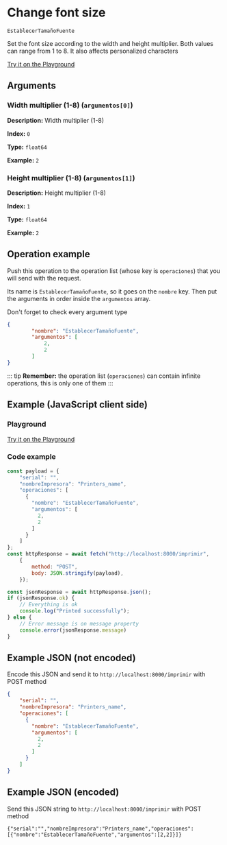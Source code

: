 # Change font size

`EstablecerTamañoFuente`

Set the font size according to the width and height multiplier. Both values ​​can range from 1 to 8. It also affects personalized characters







[Try it on the Playground](../playground.md?operacion=EstablecerTamañoFuente)

## Arguments
### Width multiplier (1-8) (`argumentos[0]`)



**Description:** Width multiplier (1-8)

**Index:** `0`

**Type:** `float64`

**Example:** `2`

### Height multiplier (1-8) (`argumentos[1]`)



**Description:** Height multiplier (1-8)

**Index:** `1`

**Type:** `float64`

**Example:** `2`

## Operation example


Push this operation to the operation list (whose key is `operaciones`) that you will send with the request.

Its name is `EstablecerTamañoFuente`, so it goes on the `nombre` key. Then put the arguments in order
inside the `argumentos` array.

Don't forget to check every argument type



```json
{
        "nombre": "EstablecerTamañoFuente",
        "argumentos": [
            2,
            2
        ]
}
```

::: tip
**Remember:** the operation list (`operaciones`) can contain infinite operations, this is only one of them
:::

## Example (JavaScript client side)

### Playground
[Try it on the Playground](../playground.md?operacion=EstablecerTamañoFuente)

<Playground urlBase=".." nombreOperacion="EstablecerTamañoFuente" :ocultarOperacionesDisponibles="true"/>

### Code example
```js
const payload = {
    "serial": "",
    "nombreImpresora": "Printers_name",
    "operaciones": [
      {
        "nombre": "EstablecerTamañoFuente",
        "argumentos": [
          2,
          2
        ]
      }
    ]
};
const httpResponse = await fetch("http://localhost:8000/imprimir",
    {
        method: "POST",
        body: JSON.stringify(payload),
    });

const jsonResponse = await httpResponse.json();
if (jsonResponse.ok) {
    // Everything is ok
    console.log("Printed successfully");
} else {
    // Error message is on message property
    console.error(jsonResponse.message)
}
```

## Example JSON (not encoded)

Encode this JSON and send it to `http://localhost:8000/imprimir` with POST method

```json
{
    "serial": "",
    "nombreImpresora": "Printers_name",
    "operaciones": [
      {
        "nombre": "EstablecerTamañoFuente",
        "argumentos": [
          2,
          2
        ]
      }
    ]
}
```

## Example JSON (encoded)

Send this JSON string to `http://localhost:8000/imprimir` with POST method

```
{"serial":"","nombreImpresora":"Printers_name","operaciones":[{"nombre":"EstablecerTamañoFuente","argumentos":[2,2]}]}
```

